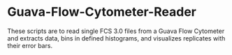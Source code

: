# Guava-Flow-Cytometer-Reader
These scripts are to read single FCS 3.0 files from a Guava Flow Cytometer and extracts data, bins in defined histograms, and visualizes replicates with their error bars.
